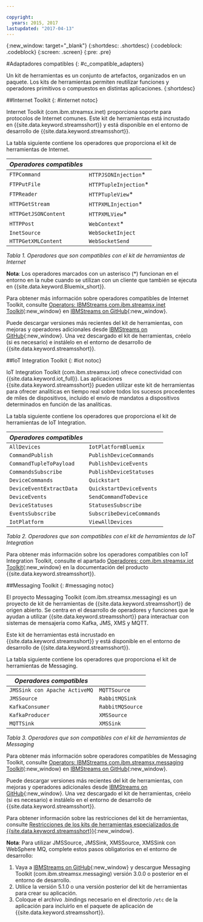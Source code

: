 ```yaml
---

copyright:
  years: 2015, 2017
lastupdated: "2017-04-13"
---
```


<!-- Attribute definitions -->
{:new_window: target="_blank"}
{:shortdesc: .shortdesc}
{:codeblock: .codeblock}
{:screen: .screen}
{:pre: .pre}

#Adaptadores compatibles
{: #c_compatible_adapters}


Un kit de herramientas es un conjunto de artefactos, organizados en un paquete. Los kits de herramientas permiten reutilizar funciones y operadores primitivos o compuestos en distintas aplicaciones.
{:shortdesc}

##Internet Toolkit
{: #internet notoc}

Internet Toolkit (com.ibm.streamsx.inet) proporciona soporte para protocolos de Internet comunes. Este kit de herramientas está incrustado en {{site.data.keyword.streamsshort}} y está disponible en el entorno de desarrollo de {{site.data.keyword.streamsshort}}.

La tabla siguiente contiene los operadores que proporciona el kit de herramientas de Internet.


| ***Operadores compatibles*** | 							           |
| ---------------------------| ----------------------- |
| `FTPCommand` 	   		 	     |	`HTTPJSONInjection`*   | 	 	 	
|  `FTPPutFile`				       |	`HTTPTupleInjection`*	 |
| `FTPReader`    	 		       | 	`HTTPTupleView`*		   |
| `HTTPGetStream`			       | 	`HTTPXMLInjection`*		 |
| `HTTPGetJSONContent`	 	   |  `HTTPXMLView`*			 	 |
| `HTTPPost`				         |  `WebContext`*				   |
| `InetSource`				       |  `WebSocketInject`			 |
| `HTTPGetXMLContent`		     |  `WebSocketSend`			 	 |

*Tabla 1. Operadores que son compatibles con el kit de herramientas de Internet*

**Nota**: Los operadores marcados con un asterisco (*) funcionan en el entorno en la nube cuando se utilizan con un cliente que también se ejecuta en {{site.data.keyword.Bluemix_short}}.

Para obtener más información sobre operadores compatibles de Internet Toolkit, consulte [Operators: IBMStreams com.ibm.streamsx.inet Toolkit](http://ibmstreams.github.io/streamsx.inet/com.ibm.streamsx.inet/doc/spldoc/html/toolkits/ix$Operator.html){:new_window} en [IBMStreams on GitHub](https://github.com/IBMStreams){:new_window}.

Puede descargar versiones más recientes del kit de herramientas, con mejoras y operadores adicionales desde [IBMStreams on GitHub](https://github.com/IBMStreams){:new_window}. Una vez descargado el kit de herramientas, créelo (si es necesario) e instálelo en el entorno de desarrollo de {{site.data.keyword.streamsshort}}.

##IoT Integration Toolkit
{: #iot notoc}

IoT Integration Toolkit (com.ibm.streamsx.iot) ofrece conectividad con {{site.data.keyword.iot_full}}. Las aplicaciones {{site.data.keyword.streamsshort}} pueden utilizar este kit de herramientas para ofrecer analíticas en tiempo real sobre todos los sucesos procedentes de miles de dispositivos, incluido el envío de mandatos a dispositivos determinados en función de las analíticas.

La tabla siguiente contiene los operadores que proporciona el kit de herramientas de IoT Integration.


| ***Operadores compatibles*** | 							               |
| ---------------------------| --------------------------- |
| `AllDevices` 	   			     |	`IotPlatformBluemix`  		 | 	 	 	
| `CommandPublish`		 	     |	`PublishDeviceCommands`		 |
| `CommandTupleToPayload`	   | 	`PublishDeviceEvents`	 	   |
| `CommandsSubscribe`	 	     | 	`PublishDeviceStatuses`		 |
| `DeviceCommands`	 	 	     |  `Quickstart`				       |
| `DeviceEventExtractData`	 |  `QuickstartDeviceEvents`	 |
| `DeviceEvents`			       |  `SendCommandToDevice`		   |
| `DeviceStatuses`		 	     |  `StatusesSubscribe`			   |
| `EventsSubscribe`			     |  `SubscribeDeviceCommands`	 |
| `IotPlatform`				       |  `ViewAllDevices`			     |

*Tabla 2. Operadores que son compatibles con el kit de herramientas de IoT Integration*

Para obtener más información sobre los operadores compatibles con IoT Integration Toolkit, consulte el apartado [Operadores: com.ibm.streamsx.iot Toolkit](http://www.ibm.com/support/knowledgecenter/SSCRJU_4.2.0/com.ibm.streams.toolkits.doc/spldoc/dita/tk$com.ibm.streamsx.iot/ix$Operator.html?lang=en){:new_window} en la documentación del producto {{site.data.keyword.streamsshort}}.

##Messaging Toolkit
{: #messaging notoc}

El proyecto Messaging Toolkit (com.ibm.streamsx.messaging) es un proyecto de kit de herramientas de {{site.data.keyword.streamsshort}} de origen abierto. Se centra en el desarrollo de operadores y funciones que le ayudan a utilizar {{site.data.keyword.streamsshort}} para interactuar con sistemas de mensajería como Kafka, JMS, XMS y MQTT.

Este kit de herramientas está incrustado en {{site.data.keyword.streamsshort}} y está disponible en el entorno de desarrollo de {{site.data.keyword.streamsshort}}.

La tabla siguiente contiene los operadores que proporciona el kit de herramientas de Messaging.


| ***Operadores compatibles*** 		    | 						       |
| ---------------------------------	| ------------------ |
| `JMSSink con Apache ActiveMQ`   	|	`MQTTSource`  	   | 	 	 	
| `JMSSource`		 	 			            |	`RabbitMQSink`		 |
| `KafkaConsumer`	 				          | `RabbitMQSource`	 |
| `KafkaProducer`	 	 			          | `XMSSource`	       |
| `MQTTSink`	 	 	 			            |  `XMSSink`				 |

*Tabla 3. Operadores que son compatibles con el kit de herramientas de Messaging*

Para obtener más información sobre operadores compatibles de Messaging Toolkit, consulte [Operators: IBMStreams com.ibm.streamsx.messaging Toolkit](http://ibmstreams.github.io/streamsx.messaging/com.ibm.streamsx.messaging/doc/spldoc/html/toolkits/ix$Operator.html){:new_window} en [IBMStreams on GitHub](https://github.com/IBMStreams){:new_window}.

Puede descargar versiones más recientes del kit de herramientas, con mejoras y operadores adicionales desde [IBMStreams on GitHub](https://github.com/IBMStreams){:new_window}. Una vez descargado el kit de herramientas, créelo (si es necesario) e instálelo en el entorno de desarrollo de {{site.data.keyword.streamsshort}}.

Para obtener información sobre las restricciones del kit de herramientas, consulte [Restricciones de los kits de herramientas especializados de {{site.data.keyword.streamsshort}}](http://www.ibm.com/support/knowledgecenter/SSCRJU_4.2.0/com.ibm.streams.install.doc/doc/ibminfospherestreams-install-toolkit-restrictions.html){:new_window}.

**Nota**: Para utilizar JMSSource, JMSSink, XMSSource, XMSSink con WebSphere MQ, complete estos pasos obligatorios en el entorno de desarrollo:

1. Vaya a [IBMStreams on GitHub](https://github.com/IBMStreams){:new_window} y descargue Messaging Toolkit (com.ibm.streamsx.messaging) versión 3.0.0 o posterior en el entorno de desarrollo.
2. Utilice la versión 5.1.0 o una versión posterior del kit de herramientas para crear su aplicación.
3. Coloque el archivo .bindings necesario en el directorio `/etc` de la aplicación para incluirlo en el paquete de aplicación de {{site.data.keyword.streamsshort}}.
